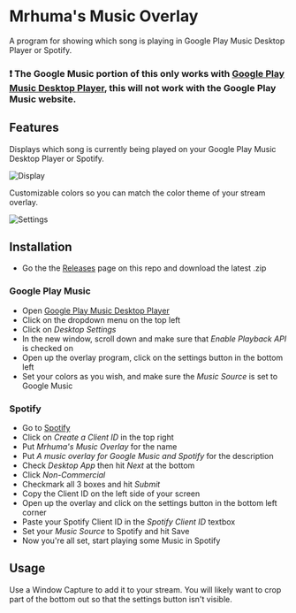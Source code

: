 # Mrhuma's Music Overlay
A program for showing which song is playing in Google Play Music Desktop Player or Spotify.

### :exclamation: The Google Music portion of this only works with [Google Play Music Desktop Player](https://www.googleplaymusicdesktopplayer.com), this will not work with the Google Play Music website.

## Features
Displays which song is currently being played on your Google Play Music Desktop Player or Spotify.

![Display](http://mrhumagames.com/MrhumasMusicOverlay/Display.png)

Customizable colors so you can match the color theme of your stream overlay.

![Settings](http://mrhumagames.com/MrhumasMusicOverlay/Settings.png)

## Installation
* Go the the [Releases](https://github.com/Mrhuma/Mrhumas-Music-Overlay/releases) page on this repo and download the latest .zip

### Google Play Music
* Open [Google Play Music Desktop Player](https://www.googleplaymusicdesktopplayer.com)
* Click on the dropdown menu on the top left
* Click on *Desktop Settings*
* In the new window, scroll down and make sure that *Enable Playback API* is checked on
* Open up the overlay program, click on the settings button in the bottom left
* Set your colors as you wish, and make sure the *Music Source* is set to Google Music

### Spotify
* Go to [Spotify](https://developer.spotify.com/dashboard/applications)
* Click on *Create a Client ID* in the top right
* Put *Mrhuma's Music Overlay* for the name
* Put *A music overlay for Google Music and Spotify* for the description
* Check *Desktop App* then hit *Next* at the bottom
* Click *Non-Commercial*
* Checkmark all 3 boxes and hit *Submit*
* Copy the Client ID on the left side of your screen
* Open up the overlay and click on the settings button in the bottom left corner
* Paste your Spotify Client ID in the *Spotify Client ID* textbox
* Set your *Music Source* to Spotify and hit Save
* Now you're all set, start playing some Music in Spotify

## Usage
Use a Window Capture to add it to your stream. You will likely want to crop part of the bottom out so that the settings button isn't visible.
